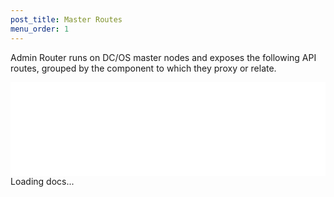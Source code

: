 ```yaml
---
post_title: Master Routes
menu_order: 1
---
```


Admin Router runs on DC/OS master nodes and exposes the following API routes, grouped by the component to which they proxy or relate.


<object data="/docs/1.9/api/nginx.master.html" width="100%">
    <embed src="/docs/1.9/api/nginx.master.html" width="100%"> </embed>
    <div class="info" id="api_info">
		<div class="info_title">Loading docs...</div>
	<div class="info_description markdown"></div>
</object>
